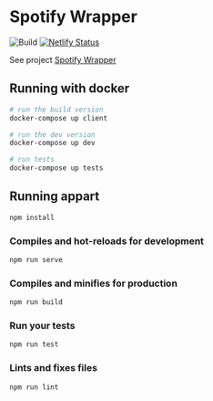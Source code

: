 # Spotify Wrapper

![Build](https://travis-ci.org/julio-cesar-development/spotify-wrapper.svg?branch=master)
[![Netlify Status](https://api.netlify.com/api/v1/badges/43fefd79-8ccf-4273-9d40-485c4948d94a/deploy-status)](https://app.netlify.com/sites/wrapper-spotify-js/deploys)

See project [Spotify Wrapper](https://wrapper-spotify-js.netlify.com)

## Running with docker

```bash
# run the build version
docker-compose up client
```

```bash
# run the dev version
docker-compose up dev
```

```bash
# run tests
docker-compose up tests
```

## Running appart

```bash
npm install
```

### Compiles and hot-reloads for development

```bash
npm run serve
```

### Compiles and minifies for production

```bash
npm run build
```

### Run your tests

```bash
npm run test
```

### Lints and fixes files

```bash
npm run lint
```
